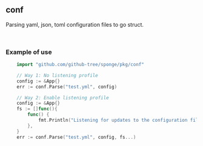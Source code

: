 ## conf

Parsing yaml, json, toml configuration files to go struct.

<br>

### Example of use

```go
    import "github.com/github-tree/sponge/pkg/conf"

    // Way 1: No listening profile
    config := &App{}
    err := conf.Parse("test.yml", config)

    // Way 2: Enable listening profile
    config := &App{}
    fs := []func(){
        func() {
            fmt.Println("Listening for updates to the configuration file")
        },
    }
    err := conf.Parse("test.yml", config, fs...)
```

